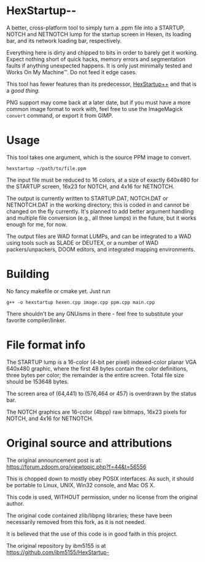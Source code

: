 # HexStartup--

A better, cross-platform tool to simply turn a .ppm file into a STARTUP, NOTCH
and NETNOTCH lump for the startup screen in Hexen, its loading bar, and its
network loading bar, respectively.

Everything here is dirty and chipped to bits in order to barely get it working.
Expect nothing short of quick hacks, memory errors and segmentation faults
if anything unexpected happens. It is only just minimally tested and Works On
My Machine™. Do not feed it edge cases.

This tool has fewer features than its predecessor,
[HexStartup++](https://github.com/ibm5155/HexStartup-)
and that is a *good thing.*

PNG support may come back at a later date, but if you must have a more 
common image format to work with, feel free to use the ImageMagick `convert`
command, or export it from GIMP.

# Usage

This tool takes one argument, which is the source PPM image to convert.

```hexstartup ~/path/to/file.ppm```

The input file must be reduced to 16 colors, at a size of exactly 640x480
for the STARTUP screen, 16x23 for NOTCH, and 4x16 for NETNOTCH.

The output is currently written to STARTUP.DAT, NOTCH.DAT or NETNOTCH.DAT
in the working directory; this is coded in and cannot be changed on the fly
currently. It's planned to add better argument handling and multiple file
conversion (e.g., all three lumps) in the future, but it works enough for
me, for now.

The output files are WAD format LUMPs, and can be integrated to a WAD
using tools such as SLADE or DEUTEX, or a number of WAD packers/unpackers,
DOOM editors, and integrated mapping environments.

# Building

No fancy makefile or cmake yet. Just run

```g++ -o hexstartup hexen.cpp image.cpp ppm.cpp main.cpp```

There shouldn't be any GNUisms in there - feel free to substitute your favorite
compiler/linker.

# File format info

The STARTUP lump is a 16-color (4-bit per pixel) indexed-color planar VGA 
640x480 graphic, where the first 48 bytes contain the color definitions,
three bytes per color; the remainder is the entire screen. Total file size
should be 153648 bytes.

The screen area of (64,441) to (576,464 or 457) is overdrawn by the status bar.

The NOTCH graphics are 16-color (4bpp) raw bitmaps, 16x23 pixels for NOTCH,
and 4x16 for NETNOTCH.


# Original source and attributions

The original announcement post is at: https://forum.zdoom.org/viewtopic.php?f=44&t=56556

This is chopped down to mostly obey POSIX interfaces.
As such, it should be portable to Linux, UNIX, Win32 console, and Mac OS X.

This code is used, WITHOUT permission, under no license from the original author.

The original code contained zlib/libpng libraries; these have been necessarily
removed from this fork, as it is not needed.

It is believed that the use of this code is in good faith in this project.

The original repository by ibm5155 is at https://github.com/ibm5155/HexStartup-
